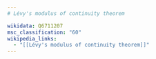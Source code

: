 ```yaml
---
# Lévy's modulus of continuity theorem

wikidata: Q6711207
msc_classification: "60"
wikipedia_links:
  - "[[Lévy's modulus of continuity theorem]]"
---
```

